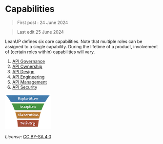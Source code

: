 # Capabilities

> First post : 24 June 2024

> Last edit 25 June 2024

LeanUP defines six core capabilities. Note that multiple roles can be assigned to a single capability. During the lifetime of a product, involvement of (certain roles within) capabilities will vary. 
1. [API Governance](/Capabilities/governance.md)
2. [API Ownership](/Capabilities/ownership.md)
3. [API Design](/Capabilities/design.md)
4. [API Engineering](/Capabilities/engineering.md)
5. [API Management](/Capabilities/management.md)
6. [API Security](/Capabilities/security.md)

[<img src="/images/leanupLogo s.png" alt="drawing" class="center" width="150"/>](/Overview/leanup.md)

*License*: [CC BY-SA 4.0](https://creativecommons.org/licenses/by-sa/4.0/deed.en)
